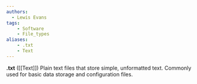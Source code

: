 ```yaml
---
authors:
  - Lewis Evans
tags:
    - Software
    - File_types
aliases:
    - .txt
    - Text
---
```

**.txt** ([[Text]]) Plain text files that store simple, unformatted text. Commonly used for basic data storage and configuration files.
